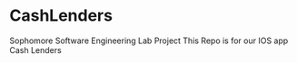 # CashLenders
Sophomore Software Engineering Lab Project
This Repo is for our IOS app Cash Lenders 
